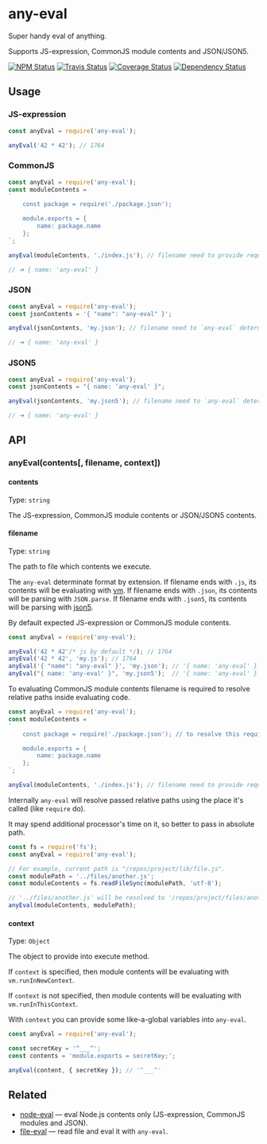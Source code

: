 # any-eval

Super handy eval of anything.

Supports JS-expression, CommonJS module contents and JSON/JSON5.

[![NPM Status][npm-img]][npm]
[![Travis Status][test-img]][travis]
[![Coverage Status][coveralls-img]][coveralls]
[![Dependency Status][david-img]][david]

[npm]:           http://www.npmjs.org/package/any-eval
[npm-img]:       https://img.shields.io/npm/v/any-eval.svg

[travis]:        https://travis-ci.org/node-eval/any-eval
[test-img]:      https://img.shields.io/travis/node-eval/any-eval/master.svg?label=tests

[coveralls]:     https://coveralls.io/r/node-eval/any-eval
[coveralls-img]: https://img.shields.io/coveralls/node-eval/any-eval/master.svg

[david]:         https://david-dm.org/node-eval/any-eval
[david-img]:     https://img.shields.io/david/node-eval/any-eval/master.svg

## Usage

### JS-expression

```js
const anyEval = require('any-eval');

anyEval('42 * 42'); // 1764
```

### CommonJS

```js
const anyEval = require('any-eval');
const moduleContents =
`
    const package = require('./package.json');

    module.exports = {
        name: package.name
    };
`;

anyEval(moduleContents, './index.js'); // filename need to provide required info to resolve relative paths inside evaluating code

// ➜ { name: 'any-eval' }
```

### JSON

```js
const anyEval = require('any-eval');
const jsonContents = '{ "name": "any-eval" }';

anyEval(jsonContents, 'my.json'); // filename need to `any-eval` determinate json format by extention

// ➜ { name: 'any-eval' }
```

### JSON5

```js
const anyEval = require('any-eval');
const jsonContents = "{ name: 'any-eval' }";

anyEval(jsonContents, 'my.json5'); // filename need to `any-eval` determinate json format by extention

// ➜ { name: 'any-eval' }
```

## API

### anyEval(contents[, filename, context])

#### contents

Type: `string`

The JS-expression, CommonJS module contents or JSON/JSON5 contents.

#### filename

Type: `string`

The path to file which contents we execute.

The `any-eval` determinate format by extension. If filename ends with `.js`, its contents will be evaluating with [vm](https://nodejs.org/dist/latest/docs/api/vm.html). If filename ends with `.json`, its contents will be parsing with `JSON.parse`. If filename ends with `.json5`, its contents will be parsing with [json5](https://github.com/json5/json5). 

By default expected JS-expression or CommonJS module contents.

```js
const anyEval = require('any-eval');

anyEval('42 * 42'/* js by default */); // 1764
anyEval('42 * 42', 'my.js'); // 1764
anyEval('{ "name": "any-eval" }', 'my.json'); // '{ name: 'any-eval' }'
anyEval("{ name: 'any-eval' }", 'my.json5');  // '{ name: 'any-eval' }'
```

To evaluating CommonJS module contents filename is required to resolve relative paths inside evaluating code.

```js
const anyEval = require('any-eval');
const moduleContents =
`
    const package = require('./package.json'); // to resolve this require need to know the path of current module (./index.js)

    module.exports = {
        name: package.name
    };
`;

anyEval(moduleContents, './index.js'); // filename need to provide required info to resolve relative paths inside evaluating code
```

Internally `any-eval` will resolve passed relative paths using the place it's called (like `require` do).

It may spend additional processor's time on it, so better to pass in absolute path.

```js
const fs = require('fs');
const anyEval = require('any-eval');

// For example, current path is "/repos/project/lib/file.js".
const modulePath = '../files/another.js';
const moduleContents = fs.readFileSync(modulePath, 'utf-8');

// '../files/another.js' will be resolved to '/repos/project/files/another.js'
anyEval(moduleContents, modulePath);
```

#### context

Type: `Object`

The object to provide into execute method.

If `context` is specified, then module contents will be evaluating with `vm.runInNewContext`.

If `context` is not specified, then module contents will be evaluating with `vm.runInThisContext`.

With `context` you can provide some like-a-global variables into `any-eval`.

```js
const anyEval = require('any-eval');

const secretKey = '^___^';
const contents = 'module.exports = secretKey;';

anyEval(content, { secretKey }); // '^___^'
```

## Related

* [node-eval](https://github.com/node-eval/node-eval) — eval Node.js contents only (JS-expression, CommonJS modules and JSON).
* [file-eval](https://github.com/node-eval/file-eval) — read file and eval it with `any-eval`.

